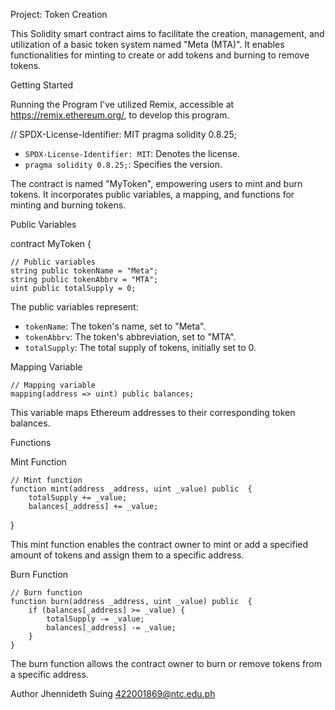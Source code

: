 Project: Token Creation

This Solidity smart contract aims to facilitate the creation, management, and utilization of a basic token system named "Meta (MTA)". It enables functionalities for minting to create or add tokens and burning to remove tokens.

Getting Started

Running the Program
I've utilized Remix, accessible at https://remix.ethereum.org/, to develop this program.

// SPDX-License-Identifier: MIT
pragma solidity 0.8.25;

- `SPDX-License-Identifier: MIT`: Denotes the license.
- `pragma solidity 0.8.25;`: Specifies the version.

The contract is named "MyToken", empowering users to mint and burn tokens. It incorporates public variables, a mapping, and functions for minting and burning tokens.

Public Variables

contract MyToken {

    // Public variables
    string public tokenName = "Meta";
    string public tokenAbbrv = "MTA";
    uint public totalSupply = 0;

The public variables represent:
- `tokenName`: The token's name, set to "Meta".
- `tokenAbbrv`: The token's abbreviation, set to "MTA".
- `totalSupply`: The total supply of tokens, initially set to 0.

Mapping Variable

    // Mapping variable
    mapping(address => uint) public balances;

This variable maps Ethereum addresses to their corresponding token balances.

Functions

Mint Function 

    // Mint function
    function mint(address _address, uint _value) public  {
        totalSupply += _value;
        balances[_address] += _value;
}

This mint function enables the contract owner to mint or add a specified amount of tokens and assign them to a specific address.

Burn Function 

    // Burn function
    function burn(address _address, uint _value) public  {
        if (balances[_address] >= _value) {
            totalSupply -= _value;
            balances[_address] -= _value;
        }
    } 

The burn function allows the contract owner to burn or remove tokens from a specific address.

Author
Jhennideth Suing 422001869@ntc.edu.ph

